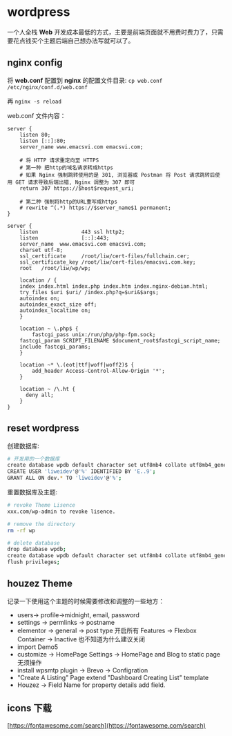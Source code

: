 # wordpress

一个人全栈 **Web** 开发成本最低的方式，主要是前端页面就不用费时费力了，只需要花点钱买个主题后端自己想办法写就可以了。

## nginx config

将 **web.conf** 配置到 **nginx** 的配置文件目录: `cp web.conf /etc/nginx/conf.d/web.conf`

再 `nginx -s reload`

web.conf 文件内容：

```nginx
server {
    listen 80;
    listen [::]:80;
    server_name www.emacsvi.com emacsvi.com;

    # 将 HTTP 请求重定向至 HTTPS
    # 第一种 把http的域名请求转成https
    # 如果 Nginx 强制跳转使用的是 301, 浏览器或 Postman 将 Post 请求跳转后使用 GET 请求导致后端出错, Nginx 调整为 307 即可
    return 307 https://$host$request_uri;

    # 第二种 强制将http的URL重写成https
    # rewrite ^(.*) https://$server_name$1 permanent;
}

server {
    listen              443 ssl http2;
    listen              [::]:443;
    server_name  www.emacsvi.com emacsvi.com;
    charset utf-8;
    ssl_certificate     /root/liw/cert-files/fullchain.cer;
    ssl_certificate_key /root/liw/cert-files/emacsvi.com.key;
    root   /root/liw/wp/wp;

    location / {
	index index.html index.php index.htm index.nginx-debian.html;
	try_files $uri $uri/ /index.php?q=$uri&$args;
	autoindex on;
	autoindex_exact_size off;
	autoindex_localtime on;
    }

    location ~ \.php$ {
        fastcgi_pass unix:/run/php/php-fpm.sock;
	fastcgi_param SCRIPT_FILENAME $document_root$fastcgi_script_name;
	include fastcgi_params;
    }

    location ~* \.(eot|ttf|woff|woff2)$ {
        add_header Access-Control-Allow-Origin '*';
    }

    location ~ /\.ht {
      deny all;
    }
}
```

## reset wordpress

创建数据库:

```bash
# 开发用的一个数据库
create database wpdb default character set utf8mb4 collate utf8mb4_general_ci;
CREATE USER 'liweidev'@'%' IDENTIFIED BY 'E..9';
GRANT ALL ON dev.* TO 'liweidev'@'%';
```

重置数据库及主题:

```bash
# revoke Theme Lisence
xxx.com/wp-admin to revoke lisence.

# remove the directory
rm -rf wp

# delete database
drop database wpdb;
create database wpdb default character set utf8mb4 collate utf8mb4_general_ci;
flush privileges;
```

## houzez Theme

记录一下使用这个主题的时候需要修改和调整的一些地方：

-   users-> profile->midnight, email, password
-   settings -> permlinks -> postname
-   elementor -> general -> post type 开启所有 Features -> Flexbox Container -> Inactive 也不知道为什么建议关闭
-   import Demo5
-   customize -> HomePage Settings -> HomePage and Blog to static page 无须操作
-   install wpsmtp plugin -> Brevo -> Configration
-   "Create A Listing" Page extend "Dashboard Creating List" template
-   Houzez -> Field Name for property details add field.


## icons 下载

[https://fontawesome.com/search](https://fontawesome.com/search)